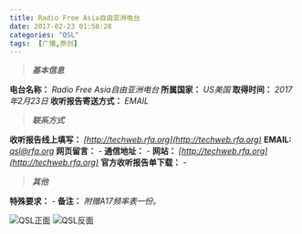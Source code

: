 ```yaml
---
title: Radio Free Asia自由亚洲电台
date: 2017-02-23 01:50:28
categories: "QSL"
tags:  [广播,原创]
---
```

> ***基本信息***

**电台名称：** *Radio Free Asia自由亚洲电台*
**所属国家：** *US美国*
**取得时间：** *2017年2月23日*
**收听报告寄送方式：** *EMAIL*

<!--more-->

> ***联系方式***

**收听报告线上填写：** *[http://techweb.rfa.org](http://techweb.rfa.org)*
**EMAIL:** *[qsl@rfa.org](mailto:qsl@rfa.org)*
**网页留言：** *-*
**通信地址：** *-*
**网站：** *[http://techweb.rfa.org](http://techweb.rfa.org)*
**官方收听报告单下载：** *-*

> ***其他***

**特殊要求：** *-*
**备注：** *附赠A17频率表一份。*

![QSL正面](https://c.ibcl.us/QSL-RFA_20170223/1.jpg "QSL正面")
![QSL反面](https://c.ibcl.us/QSL-RFA_20170223/2.jpg "QSL反面")